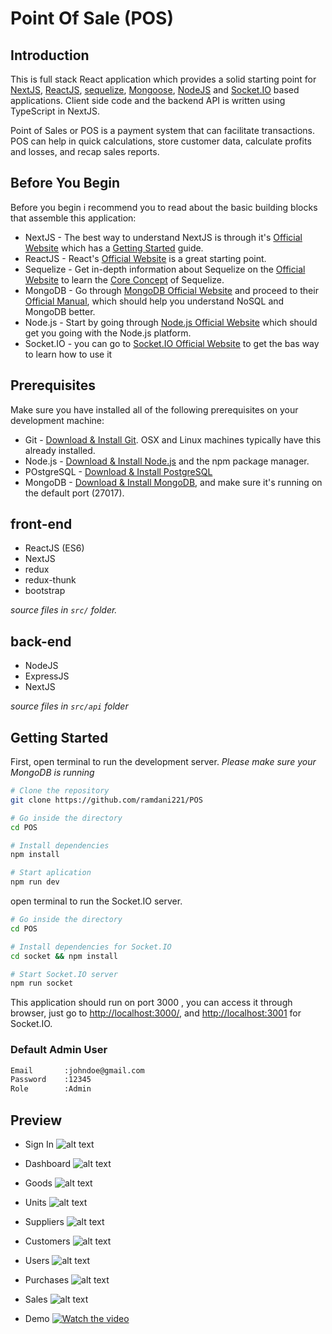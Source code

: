# Point Of Sale (POS)

## Introduction

This is full stack React application which provides a solid starting point for [NextJS](https://nextjs.org), [ReactJS](https://reactjs.org/), [sequelize](https://sequelize.org/), [Mongoose](https://mongoosejs.com/), [NodeJS](https://nodejs.org/en/) and [Socket.IO](https://socket.io/) based applications. Client side code and the backend API is written using TypeScript in NextJS.

Point of Sales or POS is a payment system that can facilitate transactions. POS can help in quick calculations,
store customer data, calculate profits and losses, and recap sales reports.

## Before You Begin

Before you begin i recommend you to read about the basic building blocks that assemble this application:
* NextJS - The best way to understand NextJS is through it's [Official Website](https://nextjs.org) which has a [Getting Started](https://nextjs.org/docs) guide.
* ReactJS - React's [Official Website](https://reactjs.org/) is a great starting point.
* Sequelize - Get in-depth information about Sequelize on the [Official Website](https://sequelize.org/) to learn the [Core Concept](https://sequelize.org/docs/v6/category/core-concepts/) of Sequelize.
* MongoDB - Go through [MongoDB Official Website](https://www.mongodb.com/) and proceed to their [Official Manual](https://docs.mongodb.com/), which should help you understand NoSQL and MongoDB better.
* Node.js - Start by going through [Node.js Official Website](https://nodejs.org/en/) which should get you going with the Node.js platform.
* Socket.IO - you can go to [Socket.IO Official Website](https://socket.io/) to get the bas way to learn how to use it

## Prerequisites

Make sure you have installed all of the following prerequisites on your development machine:
* Git - [Download & Install Git](https://git-scm.com/downloads). OSX and Linux machines typically have this already installed.
* Node.js - [Download & Install Node.js](https://nodejs.org/en/download/) and the npm package manager.
* POstgreSQL - [Download & Install PostgreSQL](https://www.postgresql.org/download/)
* MongoDB - [Download & Install MongoDB](https://www.mongodb.com/download-center), and make sure it's running on the default port (27017).

## front-end

 - ReactJS (ES6)
 - NextJS
 - redux
 - redux-thunk
 - bootstrap

*source files in `src/` folder.*
## back-end

 - NodeJS
 - ExpressJS
 - NextJS

*source files in `src/api` folder*

## Getting Started

First, open terminal to run the development server.
*Please make sure your MongoDB is running*

```bash
# Clone the repository
git clone https://github.com/ramdani221/POS

# Go inside the directory
cd POS

# Install dependencies
npm install

# Start aplication
npm run dev
```

open terminal to run the Socket.IO server.

```bash
# Go inside the directory
cd POS

# Install dependencies for Socket.IO
cd socket && npm install

# Start Socket.IO server
npm run socket
```

This application should run on port 3000 , you can access it through browser, just go to [http://localhost:3000/](http://localhost:3000/signin), and
[http://localhost:3001](http://localhost:3001) for Socket.IO.

### Default Admin User
```sh
Email       :johndoe@gmail.com
Password    :12345
Role        :Admin
```

## Preview

* Sign In
![alt text](https://github.com/ramdani221/POS/blob/main/public/screenshots/SigIn.png?raw=true)

* Dashboard
![alt text](https://github.com/ramdani221/POS/blob/main/public/screenshots/Dashboard.png?raw=true)

* Goods
![alt text](https://github.com/ramdani221/POS/blob/main/public/screenshots/Goods.png?raw=true)

* Units
![alt text](https://github.com/ramdani221/POS/blob/main/public/screenshots/Units.png?raw=true)

* Suppliers
![alt text](https://github.com/ramdani221/POS/blob/main/public/screenshots/Suppliers.png?raw=true)

* Customers
![alt text](https://github.com/ramdani221/POS/blob/main/public/screenshots/Customers.png?raw=true)

* Users
![alt text](https://github.com/ramdani221/POS/blob/main/public/screenshots/Users.png?raw=true)

* Purchases
![alt text](https://github.com/ramdani221/POS/blob/main/public/screenshots/Purchases.png?raw=true)

* Sales
![alt text](https://github.com/ramdani221/POS/blob/main/public/screenshots/Sales.png?raw=true)

* Demo
[![Watch the video](https://github.com/ramdani221/POS/blob/main/public/screenshots/Demo.png?raw=true)](https://youtu.be/9TvVxnjgjHA)
